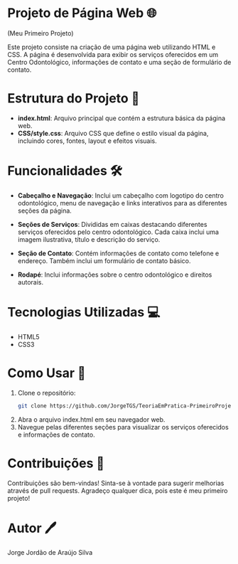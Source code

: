 # Projeto de Página Web 🌐 
(Meu Primeiro Projeto)

Este projeto consiste na criação de uma página web utilizando HTML e CSS. A página é desenvolvida para exibir os serviços oferecidos em um Centro Odontológico, informações de contato e uma seção de formulário de contato.

# Estrutura do Projeto 📄
- **index.html**: Arquivo principal que contém a estrutura básica da página web.
- **CSS/style.css**: Arquivo CSS que define o estilo visual da página, incluindo cores, fontes, layout e efeitos visuais.

# Funcionalidades 🛠️
- **Cabeçalho e Navegação**: Inclui um cabeçalho com logotipo do centro odontológico, menu de navegação e links interativos para as diferentes seções da página.
  
- **Seções de Serviços**: Divididas em caixas destacando diferentes serviços oferecidos pelo centro odontológico. Cada caixa inclui uma imagem ilustrativa, título e descrição do serviço.
  
- **Seção de Contato**: Contém informações de contato como telefone e endereço. Também inclui um formulário de contato básico.
  
- **Rodapé**: Inclui informações sobre o centro odontológico e direitos autorais.

# Tecnologias Utilizadas 💻
- HTML5
- CSS3

# Como Usar 🚀
1. Clone o repositório:
   ```bash
   git clone https://github.com/JorgeTGS/TeoriaEmPratica-PrimeiroProjeto.git
2. Abra o arquivo index.html em seu navegador web.
3. Navegue pelas diferentes seções para visualizar os serviços oferecidos e informações de contato.

# Contribuições 🎉
Contribuições são bem-vindas! Sinta-se à vontade para sugerir melhorias através de pull requests. Agradeço qualquer dica, pois este é meu primeiro projeto!

# Autor 🖊️
Jorge Jordão de Araújo Silva
